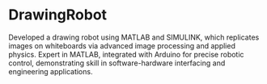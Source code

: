 # DrawingRobot
Developed a drawing robot using MATLAB and SIMULINK, which replicates images on whiteboards via advanced image processing and applied physics. Expert in MATLAB, integrated with Arduino for precise robotic control, demonstrating skill in software-hardware interfacing and engineering applications.
